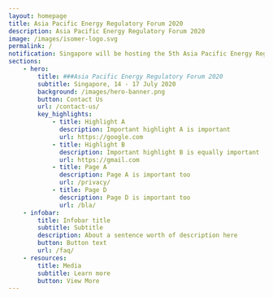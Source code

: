 ```yaml
---
layout: homepage
title: Asia Pacific Energy Regulatory Forum 2020
description: Asia Pacific Energy Regulatory Forum 2020
image: /images/isomer-logo.svg
permalink: /
notification: Singapore will be hosting the 5th Asia Pacific Energy Regulatory Forum on 14 - 17 July 2020. Please stay tuned for more information.
sections:
    - hero:
        title: ###Asia Pacific Energy Regulatory Forum 2020
        subtitle: Singapore, 14 - 17 July 2020
        background: /images/hero-banner.png
        button: Contact Us
        url: /contact-us/
        key_highlights:
            - title: Highlight A
              description: Important highlight A is important
              url: https://google.com
            - title: Highlight B
              description: Important highlight B is equally important
              url: https://gmail.com
            - title: Page A
              description: Page A is important too
              url: /privacy/
            - title: Page D
              description: Page D is important too
              url: /bla/
    - infobar:
        title: Infobar title
        subtitle: Subtitle
        description: About a sentence worth of description here
        button: Button text
        url: /faq/
    - resources:
        title: Media
        subtitle: Learn more
        button: View More
---
```

